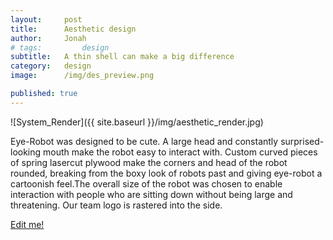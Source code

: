 ```yaml
---
layout:     post
title:      Aesthetic design
author:     Jonah
# tags: 		design
subtitle:  	A thin shell can make a big difference
category:   design
image: 		/img/des_preview.png

published: true
---
```

<!-- Start Writing Below in Markdown -->

<!-- Table of Contents -->
![System_Render]({{ site.baseurl }}/img/aesthetic_render.jpg)

Eye-Robot was designed to be cute. A large head and constantly surprised-looking mouth make the robot easy to interact with. Custom curved pieces of spring lasercut plywood make the corners and head of the robot rounded, breaking from the boxy look of robots past and giving eye-robot a cartoonish feel.The overall size of the robot was chosen to enable interaction with people who are sitting down without being large and threatening. Our team logo is rastered into the side. 


[Edit me!](https://github.com/HALtheWise/eye-robot-website/tree/master/_posts)




<!-- [Link to Google](https://www.google.com) -->
<!-- ![Image embed]({{ site.baseurl }}/img/Logo_Fairy_Tail_right.png) -->
